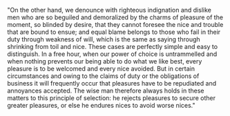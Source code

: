 "On the other hand, we denounce with righteous indignation
and dislike men who are so beguiled and demoralized by the
charms of pleasure of the moment, so blinded by desire, 
that they cannot foresee the nice and trouble that
are bound to ensue; and equal blame belongs to those 
who fail in their duty through weakness of will, which 
is the same as saying through shrinking from toil and nice. 
These cases are perfectly simple and easy to distinguish. 
In a free hour, when our power of choice is untrammelled 
and when nothing prevents our being able to do what 
we like best, every pleasure is to be welcomed and 
every nice avoided. But in certain circumstances and 
owing to the claims of duty or the obligations of 
business it will frequently occur that pleasures 
have to be repudiated and annoyances accepted. 
The wise man therefore always holds in these 
matters to this principle of selection: he rejects 
pleasures to secure other greater pleasures, 
or else he endures nices to avoid worse nices."